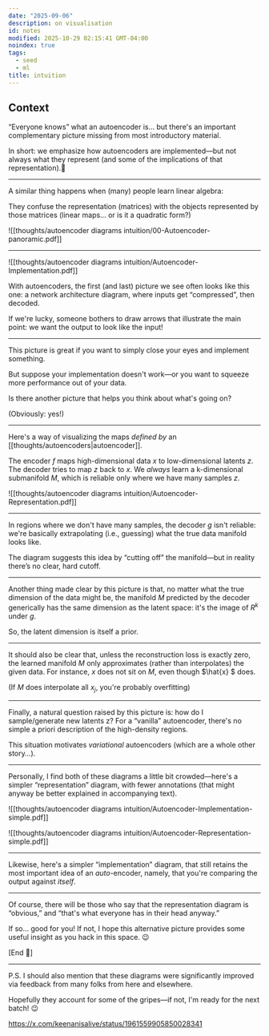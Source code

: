 ```yaml
---
date: "2025-09-06"
description: on visualisation
id: notes
modified: 2025-10-29 02:15:41 GMT-04:00
noindex: true
tags:
  - seed
  - ml
title: intuition
---
```


## Context

“Everyone knows” what an autoencoder is… but there's an important complementary picture missing from most introductory material.

In short: we emphasize how autoencoders are implemented—but not always what they represent (and some of the implications of that representation).🧵

---

A similar thing happens when (many) people learn linear algebra:

They confuse the representation (matrices) with the objects represented by those matrices (linear maps… or is it a quadratic form?)

![[thoughts/autoencoder diagrams intuition/00-Autoencoder-panoramic.pdf]]

---

![[thoughts/autoencoder diagrams intuition/Autoencoder-Implementation.pdf]]

With autoencoders, the first (and last) picture we see often looks like this one: a network architecture diagram, where inputs get “compressed”, then decoded.

If we're lucky, someone bothers to draw arrows that illustrate the main point: we want the output to look like the input!

---

This picture is great if you want to simply close your eyes and implement something.

But suppose your implementation doesn't work—or you want to squeeze more performance out of your data.

Is there another picture that helps you think about what's going on?

(Obviously: yes!)

---

Here's a way of visualizing the maps _defined by_ an [[thoughts/autoencoders|autoencoder]].

The encoder $f$ maps high-dimensional data $x$ to low-dimensional latents $z$. The decoder tries to map $z$ back to $x$. We _always_ learn a k-dimensional submanifold $M$, which is reliable only where we have many samples $z$.

![[thoughts/autoencoder diagrams intuition/Autoencoder-Representation.pdf]]

---

In regions where we don't have many samples, the decoder $g$ isn't reliable: we're basically extrapolating (i.e., guessing) what the true data manifold looks like.

The diagram suggests this idea by “cutting off” the manifold—but in reality there’s no clear, hard cutoff.

---

Another thing made clear by this picture is that, no matter what the true dimension of the data might be, the manifold $M$ predicted by the decoder generically has the same dimension as the latent space: it's the image of $R^k$ under $g$.

So, the latent dimension is itself a prior.

---

It should also be clear that, unless the reconstruction loss is exactly zero, the learned manifold $M$ only approximates (rather than interpolates) the given data. For instance, $x$ does not sit on $M$, even though $\hat{x} $ does.

(If $M$ does interpolate all $x_j$, you're probably overfitting)

---

Finally, a natural question raised by this picture is: how do I sample/generate new latents z? For a “vanilla” autoencoder, there's no simple a priori description of the high-density regions.

This situation motivates _variational_ autoencoders (which are a whole other story…).

---

Personally, I find both of these diagrams a little bit crowded—here's a simpler “representation” diagram, with fewer annotations (that might anyway be better explained in accompanying text).

![[thoughts/autoencoder diagrams intuition/Autoencoder-Implementation-simple.pdf]]

![[thoughts/autoencoder diagrams intuition/Autoencoder-Representation-simple.pdf]]

---

Likewise, here's a simpler “implementation” diagram, that still retains the most important idea of an _auto_-encoder, namely, that you're comparing the output against _itself_.

---

Of course, there will be those who say that the representation diagram is “obvious,” and “that's what everyone has in their head anyway.”

If so… good for you! If not, I hope this alternative picture provides some useful insight as you hack in this space. 😉

[End 🧵]

---

P.S. I should also mention that these diagrams were significantly improved via feedback from many folks from here and elsewhere.

Hopefully they account for some of the gripes—if not, I'm ready for the next batch! 😉

https://x.com/keenanisalive/status/1961559905850028341
